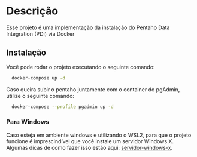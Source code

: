 # Descrição

Esse projeto é uma implementação da instalação do Pentaho Data Integration (PDI) via Docker

## Instalação

Você pode rodar o projeto executando o seguinte comando:

```zsh
  docker-compose up -d
```

Caso queira subir o pentaho juntamente com o container do pgAdmin, utilize o seguinte comando:

```zsh
  docker-compose --profile pgadmin up -d
```

### Para Windows 

Caso esteja em ambiente windows e utilizando o WSL2, para que o projeto funcione é imprescindível que você instale um 
servidor Windows X. Algumas dicas de como fazer isso estão aqui:  [servidor-windows-x](https://ubunlog.com/pt/vcxsrv-nos-permite-usar-apps-de-linux-con-interfaz-de-usuario-en-windows-10/). 

